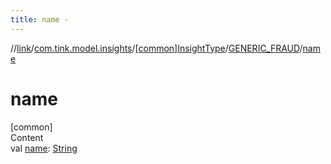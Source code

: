 ```yaml
---
title: name -
---
```

//[link](../../../index.md)/[com.tink.model.insights](../../index.md)/[[common]InsightType](../index.md)/[GENERIC_FRAUD](index.md)/[name](name.md)



# name  
[common]  
Content  
val [name](name.md): [String](https://kotlinlang.org/api/latest/jvm/stdlib/kotlin/-string/index.html)  



